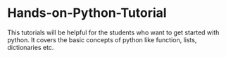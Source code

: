 # Hands-on-Python-Tutorial
This tutorials will be helpful for the students who want to get started with python. It covers the basic concepts of python like function, lists, dictionaries etc.
